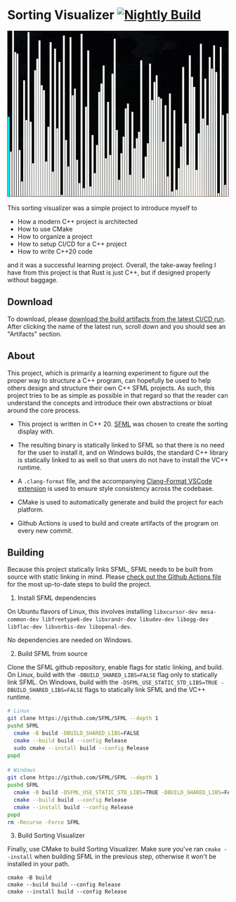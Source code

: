 # Sorting Visualizer [![Nightly Build](https://github.com/SirJosh3917/SortingVisualizer/workflows/Nightly%20Build/badge.svg)](https://github.com/SirJosh3917/SortingVisualizer/actions)

<p align=center>
    <img src="./assets/sorting.gif"/>
</p>

This sorting visualizer was a simple project to introduce myself to

- How a modern C++ project is architected
- How to use CMake
- How to organize a project
- How to setup CI/CD for a C++ project
- How to write C++20 code

and it was a successful learning project. Overall, the take-away feeling I have from this project is that Rust is just C++, but if designed properly without baggage.

## Download

To download, please [download the build artifacts from the latest CI/CD run](https://github.com/SirJosh3917/SortingVisualizer/actions). After clicking the name of the latest run, scroll down and you should see an "Artifacts" section.

## About

This project, which is primarily a learning experiment to figure out the proper way to structure a C++ program, can hopefully be used to help others design and structure their own C++ SFML projects. As such, this project tries to be as simple as possible in that regard so that the reader can understand the concepts and introduce their own abstractions or bloat around the core process.

- This project is written in C++ 20. [SFML](https://www.sfml-dev.org/) was chosen to create the sorting display with.

- The resulting binary is statically linked to SFML so that there is no need for the user to install it, and on Windows builds, the standard C++ library is statically linked to as well so that users do not have to install the VC++ runtime.

- A `.clang-format` file, and the accompanying [Clang-Format VSCode extension](https://marketplace.visualstudio.com/items?itemName=xaver.clang-format) is used to ensure style consistency across the codebase.

- CMake is used to automatically generate and build the project for each platform.

- Github Actions is used to build and create artifacts of the program on every new commit.

## Building

Because this project statically links SFML, SFML needs to be built from source with static linking in mind. Please [check out the Github Actions file](https://github.com/SirJosh3917/SortingVisualizer/blob/main/.github/workflows/nightly_build.yml) for the most up-to-date steps to build the project.

1. Install SFML dependencies

On Ubuntu flavors of Linux, this involves installing `libxcursor-dev mesa-common-dev libfreetype6-dev libxrandr-dev libudev-dev libogg-dev libflac-dev libvorbis-dev libopenal-dev`.

No dependencies are needed on Windows.

2. Build SFML from source

Clone the SFML github repository, enable flags for static linking, and build. On Linux, build with the `-DBUILD_SHARED_LIBS=FALSE` flag only to statically link SFML. On Windows, build with the `-DSFML_USE_STATIC_STD_LIBS=TRUE -DBUILD_SHARED_LIBS=FALSE` flags to statically link SFML and the VC++ runtime.

```bash
# Linux
git clone https://github.com/SFML/SFML --depth 1
pushd SFML
  cmake -B build -DBUILD_SHARED_LIBS=FALSE
  cmake --build build --config Release
  sudo cmake --install build --config Release
popd

# Windows
git clone https://github.com/SFML/SFML --depth 1
pushd SFML
  cmake -B build -DSFML_USE_STATIC_STD_LIBS=TRUE -DBUILD_SHARED_LIBS=FALSE
  cmake --build build --config Release
  cmake --install build --config Release
popd
rm -Recurse -Force SFML
```

3. Build Sorting Visualizer

Finally, use CMake to build Sorting Visualizer. Make sure you've ran `cmake --install` when building SFML in the previous step, otherwise it won't be installed in your path.

```shell
cmake -B build
cmake --build build --config Release
cmake --install build --config Release
```
